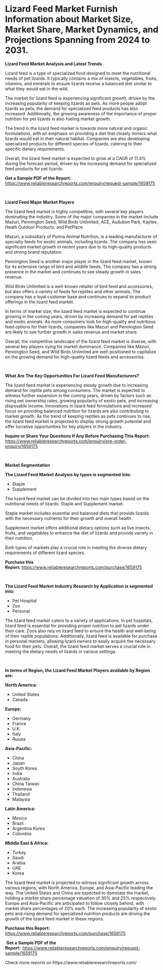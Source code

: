 <p><h1>Lizard Feed Market Furnish Information about Market Size, Market Share, Market Dynamics, and Projections Spanning from 2024 to 2031.</h1></p><p><strong>Lizard Feed Market Analysis and Latest Trends</strong></p>
<p><p>Lizard feed is a type of specialized food designed to meet the nutritional needs of pet lizards. It typically contains a mix of insects, vegetables, fruits, vitamins, and minerals to ensure lizards receive a balanced diet similar to what they would eat in the wild.</p><p>The market for lizard feed is experiencing significant growth, driven by the increasing popularity of keeping lizards as pets. As more people adopt lizards as pets, the demand for specialized feed products has also increased. Additionally, the growing awareness of the importance of proper nutrition for pet lizards is also fueling market growth.</p><p>The trend in the lizard feed market is towards more natural and organic formulations, with an emphasis on providing a diet that closely mimics what lizards would eat in their natural habitat. Companies are also developing specialized products for different species of lizards, catering to their specific dietary requirements.</p><p>Overall, the lizard feed market is expected to grow at a CAGR of 11.4% during the forecast period, driven by the increasing demand for specialized feed products for pet lizards.</p></p>
<p><strong>Get a Sample PDF of the Report:&nbsp;</strong> <a href="https://www.reliableresearchreports.com/enquiry/request-sample/1659175">https://www.reliableresearchreports.com/enquiry/request-sample/1659175</a></p>
<p>&nbsp;</p>
<p><strong>Lizard Feed Major Market Players</strong></p>
<p><p>The lizard feed market is highly competitive, with several key players dominating the industry. Some of the major companies in the market include Mazuri, Pennington Seed, Wild Birds Unlimited, ACE, Audubon Park, Kaytee, Heath Outdoor Products, and PetPlace.</p><p>Mazuri, a subsidiary of Purina Animal Nutrition, is a leading manufacturer of specialty feeds for exotic animals, including lizards. The company has seen significant market growth in recent years due to its high-quality products and strong brand reputation.</p><p>Pennington Seed is another major player in the lizard feed market, known for its extensive range of bird and wildlife feeds. The company has a strong presence in the market and continues to see steady growth in sales revenue.</p><p>Wild Birds Unlimited is a well-known retailer of bird feed and accessories, but also offers a variety of feeds for reptiles and other animals. The company has a loyal customer base and continues to expand its product offerings in the lizard feed market.</p><p>In terms of market size, the lizard feed market is expected to continue growing in the coming years, driven by increasing demand for pet reptiles and exotic animals. As more consumers look for high-quality and nutritious feed options for their lizards, companies like Mazuri and Pennington Seed are likely to see further growth in sales revenue and market share.</p><p>Overall, the competitive landscape of the lizard feed market is diverse, with several key players vying for market dominance. Companies like Mazuri, Pennington Seed, and Wild Birds Unlimited are well-positioned to capitalize on the growing demand for high-quality lizard feeds and accessories.</p></p>
<p>&nbsp;</p>
<p><strong>What Are The Key Opportunities For Lizard Feed Manufacturers?</strong></p>
<p><p>The lizard feed market is experiencing steady growth due to increasing demand for reptile pets among consumers. The market is expected to witness further expansion in the coming years, driven by factors such as rising pet ownership rates, growing popularity of exotic pets, and increasing disposable income. Innovations in lizard feed formulations and increased focus on providing balanced nutrition for lizards are also contributing to market growth. As the trend of keeping reptiles as pets continues to rise, the lizard feed market is projected to display strong growth potential and offer lucrative opportunities for key players in the industry.</p></p>
<p><strong>Inquire or Share Your Questions If Any Before Purchasing This Report:</strong> <a href="https://www.reliableresearchreports.com/enquiry/pre-order-enquiry/1659175">https://www.reliableresearchreports.com/enquiry/pre-order-enquiry/1659175</a></p>
<p>&nbsp;</p>
<p><strong>Market Segmentation</strong></p>
<p><strong>The Lizard Feed Market Analysis by types is segmented into:</strong></p>
<p><ul><li>Staple</li><li>Supplement</li></ul></p>
<p><p>The lizard feed market can be divided into two main types based on the nutritional needs of lizards: Staple and Supplement market. </p><p>Staple market includes essential and balanced diets that provide lizards with the necessary nutrients for their growth and overall health. </p><p>Supplement market offers additional dietary options such as live insects, fruits, and vegetables to enhance the diet of lizards and provide variety in their nutrition. </p><p>Both types of markets play a crucial role in meeting the diverse dietary requirements of different lizard species.</p></p>
<p><strong>Purchase this Report:&nbsp;</strong><a href="https://www.reliableresearchreports.com/purchase/1659175">https://www.reliableresearchreports.com/purchase/1659175</a></p>
<p>&nbsp;</p>
<p><strong>The Lizard Feed Market Industry Research by Application is segmented into:</strong></p>
<p><ul><li>Pet Hospital</li><li>Zoo</li><li>Personal</li></ul></p>
<p><p>The lizard feed market caters to a variety of applications. In pet hospitals, lizard feed is essential for providing proper nutrition to pet lizards under their care. Zoos also rely on lizard feed to ensure the health and well-being of their reptile populations. Additionally, lizard feed is available for purchase in personal markets, allowing lizard owners to easily acquire the necessary food for their pets. Overall, the lizard feed market serves a crucial role in meeting the dietary needs of lizards in various settings.</p></p>
<p>&nbsp;</p>
<p><strong>In terms of Region, the Lizard Feed Market Players available by Region are:</strong></p>
<p>
    <p> <strong> North America: </strong>
        <ul>
            <li>United States</li>
            <li>Canada</li>
        </ul>
        </p> 
    <p> <strong> Europe: </strong>
        <ul>
            <li>Germany</li>
            <li>France</li>
            <li>U.K.</li>
            <li>Italy</li>
            <li>Russia</li>
        </ul>
        </p> 
    <p> <strong> Asia-Pacific: </strong>
        <ul>
            <li>China</li>
            <li>Japan</li>
            <li>South Korea</li>
            <li>India</li>
            <li>Australia</li>
            <li>China Taiwan</li>
            <li>Indonesia</li>
            <li>Thailand</li>
            <li>Malaysia</li>
        </ul>
        </p> 
    <p> <strong> Latin America: </strong>
        <ul>
            <li>Mexico</li>
            <li>Brazil</li>
            <li>Argentina Korea</li>
            <li>Colombia</li>
        </ul>
        </p> 
    <p> <strong> Middle East & Africa: </strong>
        <ul>
            <li>Turkey</li>
            <li>Saudi</li>
            <li>Arabia</li>
            <li>UAE</li>
            <li>Korea</li>
        </ul>
    </p>
    </p>
<p><p>The lizard feed market is projected to witness significant growth across various regions, with North America, Europe, and Asia-Pacific leading the way. The United States and China are expected to dominate the market, holding a market share percentage valuation of 30% and 25% respectively. Europe and Asia-Pacific are anticipated to follow closely behind, with market share percentages of 20% each. The increasing popularity of exotic pets and rising demand for specialized nutrition products are driving the growth of the lizard feed market in these regions.</p></p>
<p><strong>Purchase this Report: </strong><a href="https://www.reliableresearchreports.com/purchase/1659175">https://www.reliableresearchreports.com/purchase/1659175</a></p>
<p>&nbsp;<strong>Get a Sample PDF of the Report:&nbsp;&nbsp;</strong><a href="https://www.reliableresearchreports.com/enquiry/request-sample/1659175">https://www.reliableresearchreports.com/enquiry/request-sample/1659175</a></p>
<p><strong></strong></p>
<p>Check more reports on https://www.reliableresearchreports.com/</p>